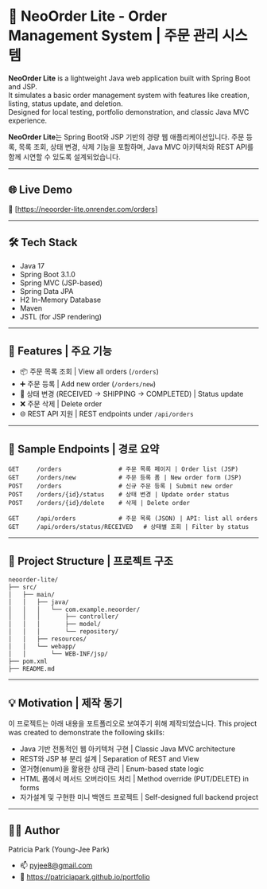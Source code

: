# 🧱 NeoOrder Lite - Order Management System | 주문 관리 시스템

**NeoOrder Lite** is a lightweight Java web application built with Spring Boot and JSP.  
It simulates a basic order management system with features like creation, listing, status update, and deletion.  
Designed for local testing, portfolio demonstration, and classic Java MVC experience.

**NeoOrder Lite**는 Spring Boot와 JSP 기반의 경량 웹 애플리케이션입니다. 
주문 등록, 목록 조회, 상태 변경, 삭제 기능을 포함하며, Java MVC 아키텍처와 REST API를 함께 시연할 수 있도록 설계되었습니다.

---

## 🌐 Live Demo

📎 [https://neoorder-lite.onrender.com/orders]

---

## 🛠️ Tech Stack

- Java 17
- Spring Boot 3.1.0
- Spring MVC (JSP-based)
- Spring Data JPA
- H2 In-Memory Database
- Maven
- JSTL (for JSP rendering)

---

## 🚀 Features | 주요 기능

- 📦 주문 목록 조회 | View all orders (`/orders`)
- ➕ 주문 등록 | Add new order (`/orders/new`)
- 🔁 상태 변경 (RECEIVED → SHIPPING → COMPLETED) | Status update
- ❌ 주문 삭제 | Delete order
- 🌐 REST API 지원 | REST endpoints under `/api/orders`

---

## 📄 Sample Endpoints | 경로 요약

```http
GET     /orders                # 주문 목록 페이지 | Order list (JSP)
GET     /orders/new            # 주문 등록 폼 | New order form (JSP)
POST    /orders                # 신규 주문 등록 | Submit new order
POST    /orders/{id}/status    # 상태 변경 | Update order status
POST    /orders/{id}/delete    # 삭제 | Delete order

GET     /api/orders            # 주문 목록 (JSON) | API: list all orders
GET     /api/orders/status/RECEIVED   # 상태별 조회 | Filter by status
```

---

## 📁 Project Structure | 프로젝트 구조

```bash
neoorder-lite/
├── src/
│   ├── main/
│   │   ├── java/
│   │   │   └── com.example.neoorder/
│   │   │       ├── controller/
│   │   │       ├── model/
│   │   │       └── repository/
│   │   ├── resources/
│   │   └── webapp/
│   │       └── WEB-INF/jsp/
├── pom.xml
├── README.md
```

---

## 💡 Motivation | 제작 동기
이 프로젝트는 아래 내용을 포트폴리오로 보여주기 위해 제작되었습니다.
This project was created to demonstrate the following skills:
- Java 기반 전통적인 웹 아키텍처 구현 | Classic Java MVC architecture
- REST와 JSP 뷰 분리 설계 | Separation of REST and View
- 열거형(enum)을 활용한 상태 관리 | Enum-based state logic
- HTML 폼에서 메서드 오버라이드 처리 | Method override (PUT/DELETE) in forms
- 자가설계 및 구현한 미니 백엔드 프로젝트 | Self-designed full backend project

---

## 🧑‍💻 Author
Patricia Park (Young-Jee Park)
- 📫 pyjee8@gmail.com
- 🔗 https://patriciapark.github.io/portfolio

